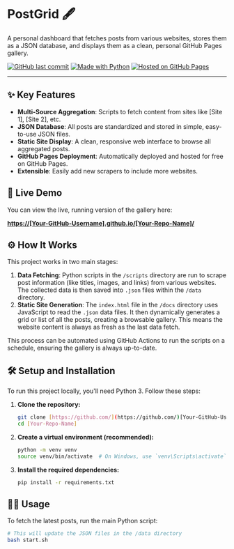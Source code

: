 # PostGrid 🖋️

A personal dashboard that fetches posts from various websites, stores them as a JSON database, and displays them as a clean, personal GitHub Pages gallery.

[![GitHub last commit](https.img.shields.io/github/last-commit/[Your-GitHub-Username]/[Your-Repo-Name])](https://github.com/[Your-GitHub-Username]/[Your-Repo-Name]/commits/main)
[![Made with Python](https://img.shields.io/badge/Made%20with-Python-1f425f.svg)](https://www.python.org/)
[![Hosted on GitHub Pages](https://img.shields.io/badge/Hosted%20on-GitHub%20Pages-blueviolet)](https://[Your-GitHub-Username].github.io/[Your-Repo-Name]/)

---

## ✨ Key Features

* **Multi-Source Aggregation**: Scripts to fetch content from sites like [Site 1], [Site 2], etc.
* **JSON Database**: All posts are standardized and stored in simple, easy-to-use JSON files.
* **Static Site Display**: A clean, responsive web interface to browse all aggregated posts.
* **GitHub Pages Deployment**: Automatically deployed and hosted for free on GitHub Pages.
* **Extensible**: Easily add new scrapers to include more websites.

## 🚀 Live Demo

You can view the live, running version of the gallery here:

**[https://[Your-GitHub-Username].github.io/[Your-Repo-Name]/](https://[Your-GitHub-Username].github.io/[Your-Repo-Name]/)**

## ⚙️ How It Works

This project works in two main stages:

1.  **Data Fetching**: Python scripts in the `/scripts` directory are run to scrape post information (like titles, images, and links) from various websites. The collected data is then saved into `.json` files within the `/data` directory.
2.  **Static Site Generation**: The `index.html` file in the `/docs` directory uses JavaScript to read the `.json` data files. It then dynamically generates a grid or list of all the posts, creating a browsable gallery. This means the website content is always as fresh as the last data fetch.

This process can be automated using GitHub Actions to run the scripts on a schedule, ensuring the gallery is always up-to-date.

## 🛠️ Setup and Installation

To run this project locally, you'll need Python 3. Follow these steps:

1.  **Clone the repository:**
    ```bash
    git clone [https://github.com/](https://github.com/)[Your-GitHub-Username]/[Your-Repo-Name].git
    cd [Your-Repo-Name]
    ```

2.  **Create a virtual environment (recommended):**
    ```bash
    python -m venv venv
    source venv/bin/activate  # On Windows, use `venv\Scripts\activate`
    ```

3.  **Install the required dependencies:**
    ```bash
    pip install -r requirements.txt
    ```

## 🏃‍♀️ Usage

To fetch the latest posts, run the main Python script:

```bash
# This will update the JSON files in the /data directory
bash start.sh